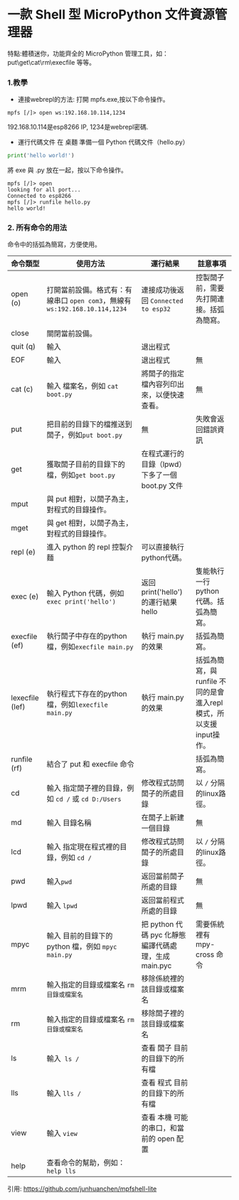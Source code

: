 # 一款 Shell 型 MicroPython 文件資源管理器

特點:體積迷你，功能齊全的 MicroPython 管理工具，如：put\get\cat\rm\execfile 等等。

### 1.教學
* 連接webrepl的方法:
打開 mpfs.exe,按以下命令操作。

```
mpfs [/]> open ws:192.168.10.114,1234
```
192.168.10.114是esp8266 IP,
1234是webrepl密碼.

* 運行代碼文件
在 桌麵 準備一個 Python 代碼文件（hello.py）

```python 
print('hello world!')
```
將 exe 與 .py 放在一起，按以下命令操作。
```
mpfs [/]> open
looking for all port...
Connected to esp8266
mpfs [/]> runfile hello.py
hello world!
```

### 2. 所有命令的用法

命令中的括弧為簡寫，方便使用。

| 命令類型     | 使用方法                                                     | 運行結果                                             | 註意事項                                                     |
| ------------ | ------------------------------------------------------------ | ---------------------------------------------------- | ------------------------------------------------------------ |
| open (o)      | 打開當前設備。格式有：有線串口 `open com3`，無線有 `ws:192.168.10.114,1234` | 連接成功後返回 `Connected to esp32`                  | 控製闆子前，需要先打開連接。括弧為簡寫。                     |
| close        | 關閉當前設備。                                               |                                                      |                                                              |
| quit (q)         | 輸入                                                             | 退出程式                                                   |                                                              |
| EOF          | 輸入                                                         | 退出程式                                             | 無                                                           |
| cat (c)          | 輸入 檔案名，例如 `cat boot.py`                              | 將闆子的指定檔內容列印出來，以便快速查看。                   | 無                                                           |
| put          | 把目前的目錄下的檔推送到闆子，例如`put boot.py`              | 無                                                   | 失敗會返回錯誤資訊                                           |
| get          | 獲取闆子目前的目錄下的檔，例如`get boot.py`                  | 在程式運行的目錄（lpwd）下多了一個 boot.py 文件              |                                                              |
| mput         | 與 put 相對，以闆子為主，對程式的目錄操作。                  |                                                      |                                                              |
| mget         | 與 get 相對，以闆子為主，對程式的目錄操作。                  |                                                      |                                                              |
| repl (e)      | 進入 python 的 repl 控製介麵                                 | 可以直接執行python代碼。                             |                                                              |
| exec (e)     | 輸入 Python 代碼，例如`exec print('hello')`                  | 返回print('hello')的運行結果 hello                   | 隻能執行一行 python 代碼。括弧為簡寫。                        |
| execfile (ef) | 執行闆子中存在的python檔，例如`execfile main.py`           | 執行 main.py 的效果                                  | 括弧為簡寫。                                              |
| lexecfile (lef) | 執行程式下存在的python檔，例如`lexecfile main.py`           | 執行 main.py 的效果                                  | 括弧為簡寫，與 runfile 不同的是會進入repl模式，所以支援input操作。                                              |
| runfile (rf)  | 結合了 put 和 execfile 命令                                  |                                                      | 括弧為簡寫。                                                 |
| cd           | 輸入 指定闆子裡的目錄，例如 `cd /` 或  `cd D:/Users`                           | 修改程式訪問闆子的所處目錄                           | 以 `/` 分隔的linux路徑。 |
| md           | 輸入 目錄名稱                                                | 在闆子上新建一個目錄                                 | 無                                                           |
| lcd          | 輸入 指定現在程式裡的目錄，例如 `cd /`                       | 修改程式訪問闆子的所處目錄                           | 以 `/` 分隔的linux路徑。 |
| pwd          | 輸入`pwd`                                                    | 返回當前闆子所處的目錄                               | 無                                                           |
| lpwd         | 輸入 `lpwd`                                                  | 返回當前程式所處的目錄                               | 無                                                           |
| mpyc         | 輸入 目前的目錄下的 python 檔，例如 `mpyc main.py`           | 把 python 代碼 pyc 化靜態編譯代碼處理，生成 main.pyc | 需要係統裡有 mpy-cross 命令                                                            |
| mrm          | 輸入指定的目錄或檔案名 `rm 目錄或檔案名`                                     | 移除係統裡的該目錄或檔案名                                           |                                                              |
| rm           | 輸入指定的目錄或檔案名 `rm 目錄或檔案名`                                     | 移除闆子裡的該目錄或檔案名                                           |                                                              |
| ls           | 輸入` ls /`                                                  | 查看 闆子 目前的目錄下的所有檔                       |                                                              |
| lls          | 輸入 `lls /`                                                 | 查看 程式 目前的目錄下的所有檔                       |                                                              |
| view          | 輸入 `view`                                                 | 查看 本機 可能的串口，和當前的 open 配置                       |                                                              |
| help         | 查看命令的幫助，例如：`help lls`                             |                                                      |

引用: https://github.com/junhuanchen/mpfshell-lite
